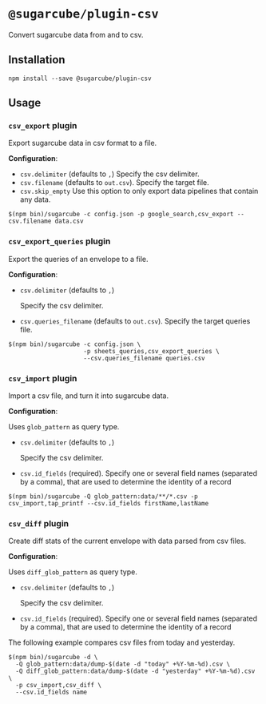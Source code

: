 # `@sugarcube/plugin-csv`

Convert sugarcube data from and to csv.

## Installation

```
npm install --save @sugarcube/plugin-csv
```

## Usage

### `csv_export` plugin

Export sugarcube data in csv format to a file.

**Configuration**:

- `csv.delimiter` (defaults to `,`) Specify the csv delimiter.
- `csv.filename` (defaults to `out.csv`). Specify the target file.
- `csv.skip_empty` Use this option to only export data pipelines that contain
  any data.

```
$(npm bin)/sugarcube -c config.json -p google_search,csv_export --csv.filename data.csv
```

### `csv_export_queries` plugin

Export the queries of an envelope to a file.

**Configuration**:

- `csv.delimiter` (defaults to `,`)

  Specify the csv delimiter.

- `csv.queries_filename` (defaults to `out.csv`). Specify the target queries file.

```
$(npm bin)/sugarcube -c config.json \
                     -p sheets_queries,csv_export_queries \
                     --csv.queries_filename queries.csv
```

### `csv_import` plugin

Import a csv file, and turn it into sugarcube data.

**Configuration**:

Uses `glob_pattern` as query type.

- `csv.delimiter` (defaults to `,`)

  Specify the csv delimiter.

- `csv.id_fields` (required). Specify one or several field names (separated by
  a comma), that are used to determine the identity of a record

```
$(npm bin)/sugarcube -Q glob_pattern:data/**/*.csv -p csv_import,tap_printf --csv.id_fields firstName,lastName
```

### `csv_diff` plugin

Create diff stats of the current envelope with data parsed from csv files.

**Configuration**:

Uses `diff_glob_pattern` as query type.

- `csv.delimiter` (defaults to `,`)

  Specify the csv delimiter.

- `csv.id_fields` (required). Specify one or several field names (separated by
  a comma), that are used to determine the identity of a record

The following example compares csv files from today and yesterday.

```
$(npm bin)/sugarcube -d \
  -Q glob_pattern:data/dump-$(date -d "today" +%Y-%m-%d).csv \
  -Q diff_glob_pattern:data/dump-$(date -d "yesterday" +%Y-%m-%d).csv \
  -p csv_import,csv_diff \
  --csv.id_fields name
```
